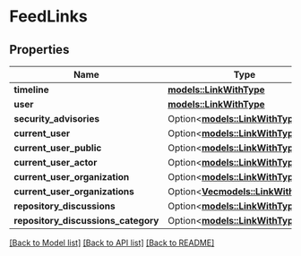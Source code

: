 # FeedLinks

## Properties

Name | Type | Description | Notes
------------ | ------------- | ------------- | -------------
**timeline** | [**models::LinkWithType**](link-with-type.md) |  | 
**user** | [**models::LinkWithType**](link-with-type.md) |  | 
**security_advisories** | Option<[**models::LinkWithType**](link-with-type.md)> |  | [optional]
**current_user** | Option<[**models::LinkWithType**](link-with-type.md)> |  | [optional]
**current_user_public** | Option<[**models::LinkWithType**](link-with-type.md)> |  | [optional]
**current_user_actor** | Option<[**models::LinkWithType**](link-with-type.md)> |  | [optional]
**current_user_organization** | Option<[**models::LinkWithType**](link-with-type.md)> |  | [optional]
**current_user_organizations** | Option<[**Vec<models::LinkWithType>**](link-with-type.md)> |  | [optional]
**repository_discussions** | Option<[**models::LinkWithType**](link-with-type.md)> |  | [optional]
**repository_discussions_category** | Option<[**models::LinkWithType**](link-with-type.md)> |  | [optional]

[[Back to Model list]](../README.md#documentation-for-models) [[Back to API list]](../README.md#documentation-for-api-endpoints) [[Back to README]](../README.md)


